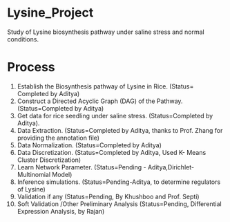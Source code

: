 # Lysine_Project
Study of Lysine biosynthesis pathway under saline stress and normal conditions.

# Process
1. Establish the Biosynthesis pathway of Lysine in Rice. (Status= Completed by Aditya)
2. Construct a Directed Acyclic Graph (DAG) of the Pathway. (Status=Completed by Aditya)
3. Get data for rice seedling under saline stress. (Status=Completed by Aditya).
4. Data Extraction. (Status=Completed by Aditya, thanks to Prof. Zhang for providing the annotation file)
5. Data Normalization. (Status=Completed by Aditya)
6. Data Discretization. (Status=Completed by Aditya, Used K- Means Cluster Discretization)
7. Learn Network Parameter. (Status=Pending - Aditya,Dirichlet- Multinomial Model)
8. Inference simulations. (Status=Pending-Aditya, to determine regulators of Lysine)
9. Validation if any (Status=Pending, By Khushboo and  Prof. Septi)
10. Soft Validation /Other Preliminary Analysis (Status=Pending, Differential Expression Analysis, by Rajan)
